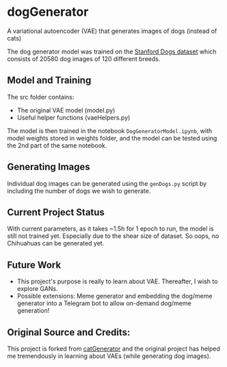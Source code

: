 # dogGenerator
A variational autoencoder (VAE) that generates images of dogs (instead of cats)

The dog generator model was trained on the [Stanford Dogs dataset](http://vision.stanford.edu/aditya86/ImageNetDogs/main.html) which consists of 20580 dog images of 120 different breeds.

## Model and Training
The src folder contains:
- The original VAE model (model.py)
- Useful helper functions (vaeHelpers.py)

The model is then trained in the notebook `DogGeneratorModel.ipynb`, with model weights stored in weights folder, and the model can be tested using the 2nd part of the same notebook.

## Generating Images
Individual dog images can be generated using the `genDogs.py` script by including the number of dogs we wish to generate.

## Current Project Status 
With current parameters, as it takes ~1.5h for 1 epoch to run, the model is still not trained yet. Especially due to the shear size of dataset. 
So oops, no Chihuahuas can be generated yet.

## Future Work
- This project's purpose is really to learn about VAE. Thereafter, I wish to explore GANs. 
- Possible extensions: Meme generator and embedding the dog/meme generator into a Telegram bot to allow on-demand dog/meme generation!


## Original Source and Credits:
This project is forked from [catGenerator](https://github.com/m0baxter/catGenerator) and the original project has helped me tremendously in learning about VAEs (while generating dog images).

